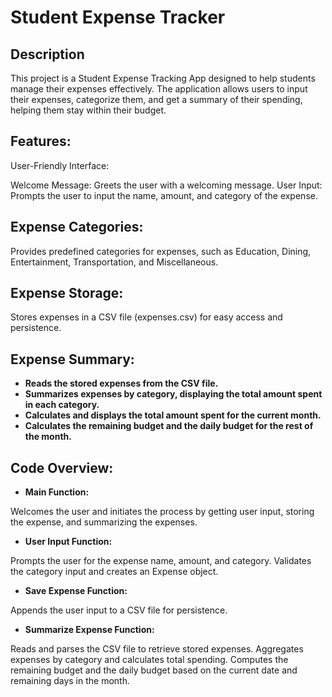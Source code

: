 <h1>Student Expense Tracker</h1>

<h2>Description</h2>
This project is a Student Expense Tracking App designed to help students manage their expenses effectively. The application allows users to input their expenses, categorize them, and get a summary of their spending, helping them stay within their budget.

<h2>Features:</h2>
User-Friendly Interface:

Welcome Message: Greets the user with a welcoming message.
User Input: Prompts the user to input the name, amount, and category of the expense.


<h2>Expense Categories:</h2>

Provides predefined categories for expenses, such as Education, Dining, Entertainment, Transportation, and Miscellaneous.

<h2>Expense Storage:</h2>

Stores expenses in a CSV file (expenses.csv) for easy access and persistence.

<h2>Expense Summary:</h2>

- <b>Reads the stored expenses from the CSV file.</b>
- <b>Summarizes expenses by category, displaying the total amount spent in each category.</b>
- <b>Calculates and displays the total amount spent for the current month.</b>
- <b>Calculates the remaining budget and the daily budget for the rest of the month.</b>

<h2>Code Overview:</h2>

- <b>Main Function:</b>

Welcomes the user and initiates the process by getting user input, storing the expense, and summarizing the expenses.

- <b>User Input Function:</b>

Prompts the user for the expense name, amount, and category.
Validates the category input and creates an Expense object.

- <b>Save Expense Function:</b>

Appends the user input to a CSV file for persistence.

- <b>Summarize Expense Function:</b>

Reads and parses the CSV file to retrieve stored expenses.
Aggregates expenses by category and calculates total spending.
Computes the remaining budget and the daily budget based on the current date and remaining days in the month.
